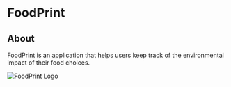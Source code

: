 # FoodPrint

## About

FoodPrint is an application that helps users keep track of the environmental impact of their food choices.

![FoodPrint Logo](../Client/src/assets/foodprint.png?raw=true "FoodPrint Logo")
